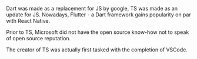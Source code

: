 Dart was made as a replacement for JS by google, TS was made as an update for JS. Nowadays, Flutter - a Dart framework gains popularity on par with React Native.

Prior to TS, Microsoft did not have the open source know-how not to speak of open source reputation.

The creator of TS was actually first tasked with the completion of VSCode.